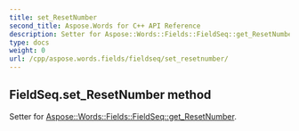 ```yaml
---
title: set_ResetNumber
second_title: Aspose.Words for C++ API Reference
description: Setter for Aspose::Words::Fields::FieldSeq::get_ResetNumber. 
type: docs
weight: 0
url: /cpp/aspose.words.fields/fieldseq/set_resetnumber/
---
```

## FieldSeq.set_ResetNumber method


Setter for [Aspose::Words::Fields::FieldSeq::get_ResetNumber](./get_resetnumber/).

